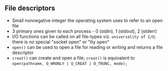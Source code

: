 ## File descriptors
- Small nonnegative integer the operating system uses to refer to an open file
- 3 primary ones given to each process - 0 (stdin), 1 (stdout), 2 (stderr)
- I/O functions can be called on all file-types viz. `universality of I/O`; there is no special "socket open" or "tty open"
- `open()` can be used to open a file for reading or writing and returns a file descriptor
- `creat()` can create and open a file; `creat()` is equivalent to `open(pathname, O_WRONLY | O_CREAT | O_TRUNC, mode);`
